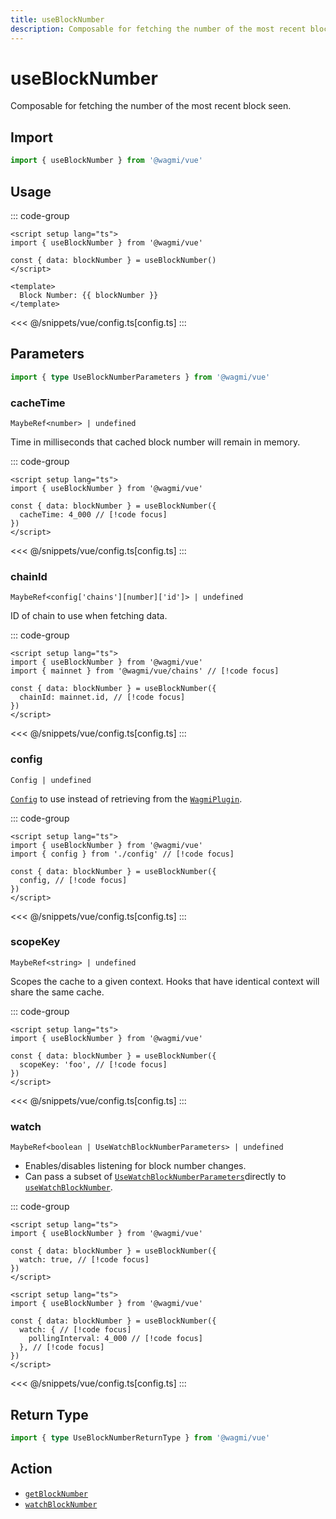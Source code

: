 ```yaml
---
title: useBlockNumber
description: Composable for fetching the number of the most recent block seen.
---
```


<script setup>
const packageName = '@wagmi/vue'
const actionName = 'getBlockNumber'
const typeName = 'GetBlockNumber'
const TData = 'bigint'
const TError = 'GetBlockNumberErrorType'
</script>

# useBlockNumber

Composable for fetching the number of the most recent block seen.

## Import

```ts
import { useBlockNumber } from '@wagmi/vue'
```

## Usage

::: code-group
```vue [index.vue]
<script setup lang="ts">
import { useBlockNumber } from '@wagmi/vue'

const { data: blockNumber } = useBlockNumber()
</script>

<template>
  Block Number: {{ blockNumber }}
</template>
```
<<< @/snippets/vue/config.ts[config.ts]
:::

## Parameters

```ts
import { type UseBlockNumberParameters } from '@wagmi/vue'
```

### cacheTime

`MaybeRef<number> | undefined`

Time in milliseconds that cached block number will remain in memory.

::: code-group
```vue [index.vue]
<script setup lang="ts">
import { useBlockNumber } from '@wagmi/vue'

const { data: blockNumber } = useBlockNumber({
  cacheTime: 4_000 // [!code focus]
})
</script>
```
<<< @/snippets/vue/config.ts[config.ts]
:::

### chainId

`MaybeRef<config['chains'][number]['id']> | undefined`

ID of chain to use when fetching data.

::: code-group
```vue [index.vue]
<script setup lang="ts">
import { useBlockNumber } from '@wagmi/vue'
import { mainnet } from '@wagmi/vue/chains' // [!code focus]

const { data: blockNumber } = useBlockNumber({
  chainId: mainnet.id, // [!code focus]
})
</script>
```
<<< @/snippets/vue/config.ts[config.ts]
:::

### config

`Config | undefined`

[`Config`](/vue/api/createConfig#config) to use instead of retrieving from the [`WagmiPlugin`](/vue/api/WagmiPlugin).

::: code-group
```vue [index.vue]
<script setup lang="ts">
import { useBlockNumber } from '@wagmi/vue'
import { config } from './config' // [!code focus]

const { data: blockNumber } = useBlockNumber({
  config, // [!code focus]
})
</script>
```
<<< @/snippets/vue/config.ts[config.ts]
:::

### scopeKey

`MaybeRef<string> | undefined`

Scopes the cache to a given context. Hooks that have identical context will share the same cache.

::: code-group
```vue [index.vue]
<script setup lang="ts">
import { useBlockNumber } from '@wagmi/vue'

const { data: blockNumber } = useBlockNumber({
  scopeKey: 'foo', // [!code focus]
})
</script>
```
<<< @/snippets/vue/config.ts[config.ts]
:::

### watch

`MaybeRef<boolean | UseWatchBlockNumberParameters> | undefined`

- Enables/disables listening for block number changes.
- Can pass a subset of [`UseWatchBlockNumberParameters`](/react/api/hooks/useWatchBlockNumber#parameters)directly to [`useWatchBlockNumber`](/react/api/hooks/useWatchBlockNumber).

::: code-group
```vue [index.vue]
<script setup lang="ts">
import { useBlockNumber } from '@wagmi/vue'

const { data: blockNumber } = useBlockNumber({
  watch: true, // [!code focus]
})
</script>
```

```vue [index-2.vue]
<script setup lang="ts">
import { useBlockNumber } from '@wagmi/vue'

const { data: blockNumber } = useBlockNumber({
  watch: { // [!code focus]
    pollingInterval: 4_000 // [!code focus]
  }, // [!code focus]
})
</script>
```
<<< @/snippets/vue/config.ts[config.ts]
:::

<!--@include: @shared/query-options.md-->

## Return Type

```ts
import { type UseBlockNumberReturnType } from '@wagmi/vue'
```

<!--@include: @shared/query-result.md-->

<!--@include: @shared/query-imports.md-->

## Action

- [`getBlockNumber`](/core/api/actions/getBlockNumber)
- [`watchBlockNumber`](/core/api/actions/watchBlockNumber)
